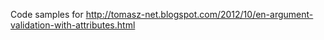 Code samples for
http://tomasz-net.blogspot.com/2012/10/en-argument-validation-with-attributes.html
